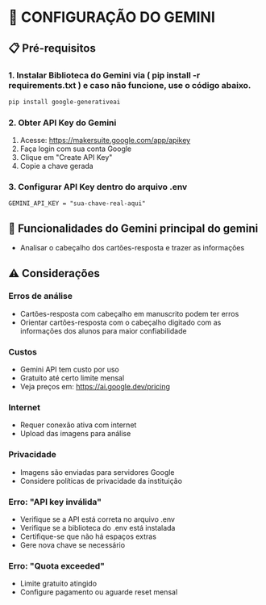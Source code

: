 # 🤖 CONFIGURAÇÃO DO GEMINI

## 📋 Pré-requisitos

### 1. Instalar Biblioteca do Gemini via ( pip install -r requirements.txt ) e caso não funcione, use o código abaixo.
```bash
pip install google-generativeai
```

### 2. Obter API Key do Gemini
1. Acesse: https://makersuite.google.com/app/apikey
2. Faça login com sua conta Google
3. Clique em "Create API Key"
4. Copie a chave gerada

### 3. Configurar API Key dentro do arquivo .env

```.env
GEMINI_API_KEY = "sua-chave-real-aqui"
```

## 🎯 Funcionalidades do Gemini principal do gemini
- Analisar o cabeçalho dos cartões-resposta e trazer as informações


## ⚠️ Considerações

### Erros de análise
- Cartões-resposta com cabeçalho em manuscrito podem ter erros
- Orientar cartões-resposta com o cabeçalho digitado com as informações dos alunos para maior confiabilidade

### Custos
- Gemini API tem custo por uso
- Gratuito até certo limite mensal
- Veja preços em: https://ai.google.dev/pricing

### Internet
- Requer conexão ativa com internet
- Upload das imagens para análise

### Privacidade
- Imagens são enviadas para servidores Google
- Considere políticas de privacidade da instituição

### Erro: "API key inválida"
- Verifique se a API está correta no arquivo .env
- Verifique se a biblioteca do .env está instalada
- Certifique-se que não há espaços extras
- Gere nova chave se necessário

### Erro: "Quota exceeded"
- Limite gratuito atingido
- Configure pagamento ou aguarde reset mensal




